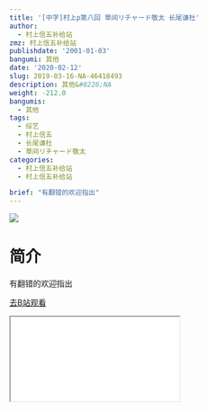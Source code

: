 ```yaml
---
title: '[中字]村上p第八回 草间リチャード敬太 长尾谦杜'
author:
  - 村上信五补给站
zmz: 村上信五补给站
publishdate: '2001-01-03'
bangumi: 其他
date: '2020-02-12'
slug: 2019-03-16-NA-46418493
description: 其他&#8226;NA
weight: -212.0
bangumis:
  - 其他
tags:
  - 综艺
  - 村上信五
  - 长尾谦杜
  - 草间リチャード敬太
categories:
  - 村上信五补给站
  - 村上信五补给站

brief: "有翻错的欢迎指出"
---
```

![](https://raw.githubusercontent.com/tcgriffith/owaraisite/master/static/tmpimg/997208d162f82a11c9c1c4baa2c7e3db7744c199.jpg.480.jpg)
# 简介  
有翻错的欢迎指出  

[去B站观看](https://www.bilibili.com/video/av46418493/)
<div class ="resp-container"><iframe class="testiframe" src="//player.bilibili.com/player.html?aid=46418493"", scrolling="no", allowfullscreen="true" > </iframe></div> 
